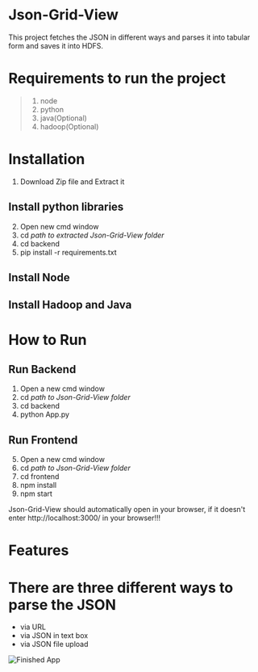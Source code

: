 # Json-Grid-View

This project fetches the JSON in different ways and parses it into tabular form and saves it into HDFS.

# Requirements to run the project
> 1. node
> 2. python
> 3. java(Optional)
> 4. hadoop(Optional)

# Installation

1. Download Zip file and Extract it

## Install python libraries
2. Open new cmd window
3. cd *path to extracted Json-Grid-View folder*
5. cd backend 
5. pip install -r requirements.txt
  
## Install Node

## Install Hadoop and Java

# How to Run 

## **Run Backend**
1. Open a new cmd window
2. cd *path to Json-Grid-View folder*
3. cd backend
4. python App.py
  
## **Run Frontend**
5. Open a new cmd window
6. cd *path to Json-Grid-View folder*
7. cd frontend
8. npm install
9. npm start

Json-Grid-View should automatically open in your browser, if it doesn't enter http://localhost:3000/ in your browser!!!

# Features
# There are three different ways to parse the JSON
- via URL
- via JSON in text box
- via JSON file upload


![Finished App](UI.gif)
